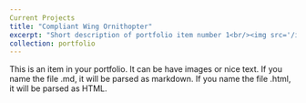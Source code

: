 ```yaml
---
Current Projects
title: "Compliant Wing Ornithopter"
excerpt: "Short description of portfolio item number 1<br/><img src='/images/USC Raven.png'>"
collection: portfolio
---
```


This is an item in your portfolio. It can be have images or nice text. If you name the file .md, it will be parsed as markdown. If you name the file .html, it will be parsed as HTML. 

